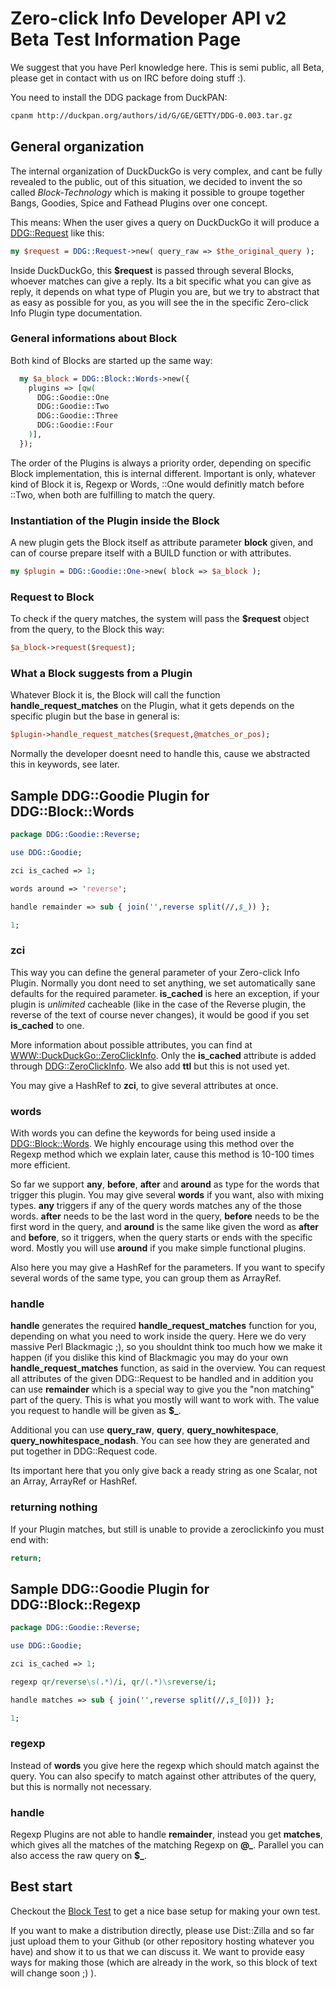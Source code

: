 # Zero-click Info Developer API v2 Beta Test Information Page

We suggest that you have Perl knowledge here. This is semi public, all Beta, please get in contact with us on IRC before doing stuff :).

You need to install the DDG package from DuckPAN:

```sh
cpanm http://duckpan.org/authors/id/G/GE/GETTY/DDG-0.003.tar.gz
```

## General organization

The internal organization of DuckDuckGo is very complex, and cant be fully revealed to the public, out of this situation, we decided to invent the so called _Block-Technology_ which is making it possible to groupe together Bangs, Goodies, Spice and Fathead Plugins over one concept.

This means: When the user gives a query on DuckDuckGo it will produce a [DDG::Request](https://github.com/duckduckgo/duckduckgo/blob/master/lib/DDG/Request.pm) like this:

```perl
my $request = DDG::Request->new( query_raw => $the_original_query );
```

Inside DuckDuckGo, this **$request** is passed through several Blocks, whoever matches can give a reply. Its a bit specific what you can give as reply, it depends on what type of Plugin you are, but we try to abstract that as easy as possible for you, as you will see the in the specific Zero-click Info Plugin type documentation.

### General informations about Block

Both kind of Blocks are started up the same way:

```perl
  my $a_block = DDG::Block::Words->new({
    plugins => [qw(
      DDG::Goodie::One
      DDG::Goodie::Two
      DDG::Goodie::Three
      DDG::Goodie::Four
    )],
  });
```

The order of the Plugins is always a priority order, depending on specific Block implementation, this is internal different. Important is only, whatever kind of Block it is, Regexp or Words, ::One would definitly match before ::Two, when both are fulfilling to match the query. 

### Instantiation of the Plugin inside the Block

A new plugin gets the Block itself as attribute parameter **block** given, and can of course prepare itself with a BUILD function or with attributes. 

```perl
my $plugin = DDG::Goodie::One->new( block => $a_block );
```

### Request to Block

To check if the query matches, the system will pass the **$request** object from the query, to the Block this way:

```perl
$a_block->request($request);
```

### What a Block suggests from a Plugin

Whatever Block it is, the Block will call the function **handle_request_matches** on the Plugin, what it gets depends on the specific plugin but the base in general is:

```perl
$plugin->handle_request_matches($request,@matches_or_pos);
```

Normally the developer doesnt need to handle this, cause we abstracted this in keywords, see later.

## Sample DDG::Goodie Plugin for DDG::Block::Words

```perl
package DDG::Goodie::Reverse;

use DDG::Goodie;

zci is_cached => 1;

words around => 'reverse';

handle remainder => sub { join('',reverse split(//,$_)) };

1;
```

### zci

This way you can define the general parameter of your Zero-click Info Plugin. Normally you dont need to set anything, we set automatically sane defaults for the required parameter. **is_cached** is here an exception, if your plugin is _unlimited_ cacheable (like in the case of the Reverse plugin, the reverse of the text of course never changes), it would be good if you set **is_cached** to one.

More information about possible attributes, you can find at [WWW::DuckDuckGo::ZeroClickInfo](https://metacpan.org/module/WWW::DuckDuckGo::ZeroClickInfo). Only the **is_cached** attribute is added through [DDG::ZeroClickInfo](https://github.com/duckduckgo/duckduckgo/blob/master/lib/DDG/ZeroClickInfo.pm). We also add **ttl** but this is not used yet.

You may give a HashRef to **zci**, to give several attributes at once.

### words

With words you can define the keywords for being used inside a [DDG::Block::Words](https://github.com/duckduckgo/duckduckgo/blob/master/lib/DDG/Block/Words.pm). We highly encourage using this method over the Regexp method which we explain later, cause this method is 10-100 times more efficient.

So far we support **any**, **before**, **after** and **around** as type for the words that trigger this plugin. You may give several **words** if you want, also with mixing types. **any** triggers if any of the query words matches any of the those words. **after** needs to be the last word in the query, **before** needs to be the first word in the query, and **around** is the same like given the word as **after** and **before**, so it triggers, when the query starts or ends with the specific word. Mostly you will use **around** if you make simple functional plugins.

Also here you may give a HashRef for the parameters. If you want to specify several words of the same type, you can group them as ArrayRef.

### handle

**handle** generates the required **handle_request_matches** function for you, depending on what you need to work inside the query. Here we do very massive Perl Blackmagic ;), so you shouldnt think too much how we make it happen (if you dislike this kind of Blackmagic you may do your own **handle_request_matches** function, as said in the overview. You can request all attributes of the given DDG::Request to be handled and in addition you can use **remainder** which is a special way to give you the "non matching" part of the query. This is what you mostly will want to work with. The value you request to handle will be given as **$_**.

Additional you can use **query_raw**, **query**, **query_nowhitespace**, **query_nowhitespace_nodash**. You can see how they are generated and put together in DDG::Request code.

Its important here that you only give back a ready string as one Scalar, not an Array, ArrayRef or HashRef.

### returning nothing

If your Plugin matches, but still is unable to provide a zeroclickinfo you must end with:

```perl
return;
```

## Sample DDG::Goodie Plugin for DDG::Block::Regexp

```perl
package DDG::Goodie::Reverse;

use DDG::Goodie;

zci is_cached => 1;

regexp qr/reverse\s(.*)/i, qr/(.*)\sreverse/i;

handle matches => sub { join('',reverse split(//,$_[0])) };

1;
```

### regexp

Instead of **words** you give here the regexp which should match against the query. You can also specify to match against other attributes of the query, but this is normally not necessary.

### handle

Regexp Plugins are not able to handle **remainder**, instead you get **matches**, which gives all the matches of the matching Regexp on **@_**. Parallel you can also access the raw query on **$_**.

## Best start

Checkout the [Block Test](https://github.com/duckduckgo/duckduckgo/blob/master/t/35-block.t) to get a nice base setup for making your own test.

If you want to make a distribution directly, please use Dist::Zilla and so far just upload them to your Github (or other repository hosting whatever you have) and show it to us that we can discuss it. We want to provide easy ways for making those (which are already in the work, so this block of text will change soon ;) ).